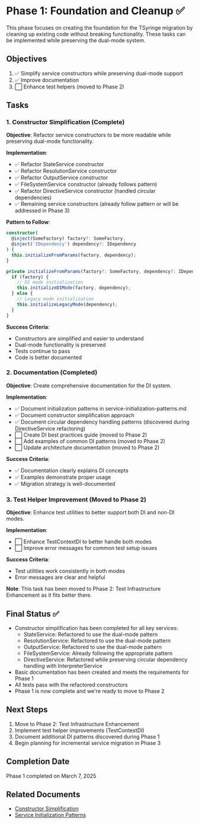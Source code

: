 # Phase 1: Foundation and Cleanup ✅

This phase focuses on creating the foundation for the TSyringe migration by cleaning up existing code without breaking functionality. These tasks can be implemented while preserving the dual-mode system.

## Objectives

1. ✅ Simplify service constructors while preserving dual-mode support
2. ✅ Improve documentation 
3. ⬜ Enhance test helpers (moved to Phase 2)

## Tasks

### 1. Constructor Simplification (Complete)

**Objective**: Refactor service constructors to be more readable while preserving dual-mode functionality.

**Implementation**:
- ✅ Refactor StateService constructor
- ✅ Refactor ResolutionService constructor
- ✅ Refactor OutputService constructor
- ✅ FileSystemService constructor (already follows pattern)
- ✅ Refactor DirectiveService constructor (handled circular dependencies)
- ✅ Remaining service constructors (already follow pattern or will be addressed in Phase 3)

**Pattern to Follow**:
```typescript
constructor(
  @inject(SomeFactory) factory?: SomeFactory,
  @inject('IDependency') dependency?: IDependency
) {
  this.initializeFromParams(factory, dependency);
}

private initializeFromParams(factory?: SomeFactory, dependency?: IDependency): void {
  if (factory) {
    // DI mode initialization
    this.initializeDIMode(factory, dependency);
  } else {
    // Legacy mode initialization
    this.initializeLegacyMode(dependency);
  }
}
```

**Success Criteria**:
- Constructors are simplified and easier to understand
- Dual-mode functionality is preserved
- Tests continue to pass
- Code is better documented

### 2. Documentation (Completed)

**Objective**: Create comprehensive documentation for the DI system.

**Implementation**:
- ✅ Document initialization patterns in service-initialization-patterns.md
- ✅ Document constructor simplification approach
- ✅ Document circular dependency handling patterns (discovered during DirectiveService refactoring)
- ⬜ Create DI best practices guide (moved to Phase 2)
- ⬜ Add examples of common DI patterns (moved to Phase 2)
- ⬜ Update architecture documentation (moved to Phase 2)

**Success Criteria**:
- ✅ Documentation clearly explains DI concepts
- ✅ Examples demonstrate proper usage
- ✅ Migration strategy is well-documented

### 3. Test Helper Improvement (Moved to Phase 2)

**Objective**: Enhance test utilities to better support both DI and non-DI modes.

**Implementation**:
- ⬜ Enhance TestContextDI to better handle both modes
- ⬜ Improve error messages for common test setup issues

**Success Criteria**:
- Test utilities work consistently in both modes
- Error messages are clear and helpful

**Note**: This task has been moved to Phase 2: Test Infrastructure Enhancement as it fits better there.

## Final Status ✅

- Constructor simplification has been completed for all key services:
  - StateService: Refactored to use the dual-mode pattern
  - ResolutionService: Refactored to use the dual-mode pattern
  - OutputService: Refactored to use the dual-mode pattern
  - FileSystemService: Already following the appropriate pattern
  - DirectiveService: Refactored while preserving circular dependency handling with InterpreterService
- Basic documentation has been created and meets the requirements for Phase 1
- All tests pass with the refactored constructors
- Phase 1 is now complete and we're ready to move to Phase 2

## Next Steps

1. Move to Phase 2: Test Infrastructure Enhancement
2. Implement test helper improvements (TestContextDI)
3. Document additional DI patterns discovered during Phase 1
4. Begin planning for incremental service migration in Phase 3

## Completion Date

Phase 1 completed on March 7, 2025

## Related Documents

- [Constructor Simplification](../reference/constructor-simplification.md)
- [Service Initialization Patterns](../reference/service-initialization-patterns.md)